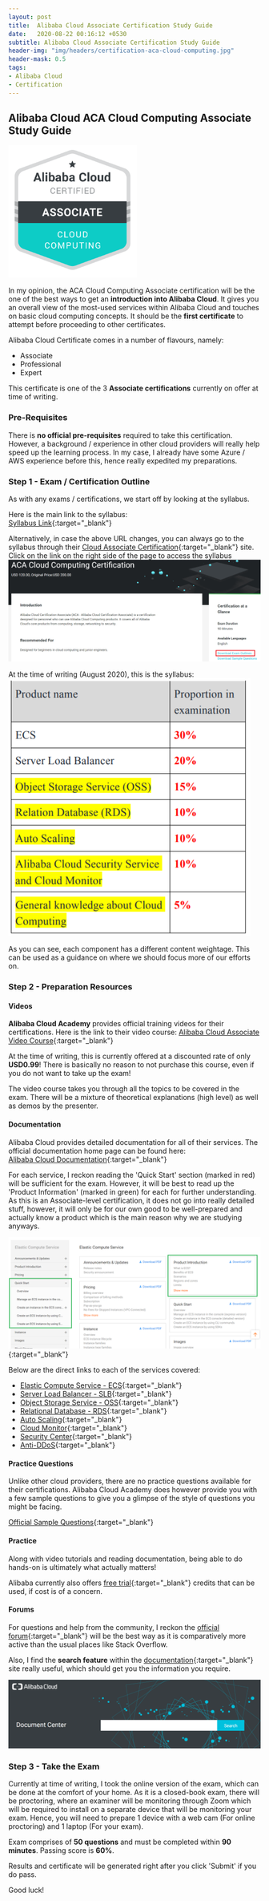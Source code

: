 ```yaml
---
layout: post
title:  Alibaba Cloud Associate Certification Study Guide
date:   2020-08-22 00:16:12 +0530
subtitle: Alibaba Cloud Associate Certification Study Guide
header-img: "img/headers/certification-aca-cloud-computing.jpg"
header-mask: 0.5
tags: 
- Alibaba Cloud
- Certification
---
```


## Alibaba Cloud ACA Cloud Computing Associate Study Guide

![badge](/img/posts/2020-08-21-alibaba-cloud-associate-certification-guide/aca-5.PNG)

In my opinion, the ACA Cloud Computing Associate certification will be the one of the best ways to get an **introduction into Alibaba Cloud**. It gives you an overall view of the most-used services within Alibaba Cloud and touches on basic cloud computing concepts. It should be the **first certificate** to attempt before proceeding to other certificates.

Alibaba Cloud Certificate comes in a number of flavours, namely:

- Associate
- Professional
- Expert

This certificate is one of the 3 **Associate certifications** currently on offer at time of writing.

### Pre-Requisites

There is **no official pre-requisites** required to take this certification. However, a background / experience in other cloud providers will really help speed up the learning process. In my case, I already have some Azure / AWS experience before this, hence really expedited my preparations.

### Step 1 - Exam / Certification Outline

As with any exams / certifications, we start off by looking at the syllabus.

Here is the main link to the syllabus:\
[Syllabus Link](https://edu.alibabacloud.com/certification/aca_cloudcomputing?spm=a3c0i.11597324.1621765730.1.17594755Ni1sk2){:target="_blank"} 

Alternatively, in case the above URL changes, you can always go to the syllabus through their [Cloud Associate Certification](https://edu.alibabacloud.com/certification/aca_cloudcomputing){:target="_blank"}  site. Click on the link on the right side of the page to access the syllabus
![syllabus link](/img/posts/2020-08-21-alibaba-cloud-associate-certification-guide/aca-2.png)

At the time of writing (August 2020), this is the syllabus:
![syllabus](/img/posts/2020-08-21-alibaba-cloud-associate-certification-guide/aca-1.PNG)

As you can see, each component has a different content weightage. This can be used as a guidance on where we should focus more of our efforts on.

### Step 2 - Preparation Resources

#### Videos

**Alibaba Cloud Academy** provides official training videos for their certifications. Here is the link to their video course:
[Alibaba Cloud Associate Video Course](https://edu.alibabacloud.com/certification/clouder_acacloudcomputing){:target="_blank"}

At the time of writing, this is currently offered at a discounted rate of only **USD0.99**! There is basically no reason to not purchase this course, even if you do not want to take up the exam!

The video course takes you through all the topics to be covered in the exam. There will be a mixture of theoretical explanations (high level) as well as demos by the presenter.

#### Documentation

Alibaba Cloud provides detailed documentation for all of their services. The official documentation home page can be found here: \
[Alibaba Cloud Documentation](https://partners-intl.aliyun.com/help?spm=a2c63.p38356.a1.1.d4b659d85jLo5a_){:target="_blank"}

For each service, I reckon reading the 'Quick Start' section (marked in red) will be sufficient for the exam. However, it will be best to read up the 'Product Information' (marked in green) for each for further understanding. As this is an Associate-level certification, it does not go into really detailed stuff, however, it will only be for our own good to be well-prepared and actually know a product which is the main reason why we are studying anyways.

![docs](/img/posts/2020-08-21-alibaba-cloud-associate-certification-guide/aca-3.png){:target="_blank"}

Below are the direct links to each of the services covered:

- [Elastic Compute Service - ECS](https://www.alibabacloud.com/help/product/25365.htm?spm=a2c63.m28257.a1.1.48ff5922dQuSpH){:target="_blank"} 
- [Server Load Balancer - SLB](https://partners-intl.aliyun.com/help/product/27537.htm?spm=a2c63.m28257.a1.27.13825922r11oJz){:target="_blank"} 
- [Object Storage Service - OSS](https://partners-intl.aliyun.com/help/product/31815.htm?spm=a2c63.m28257.a1.11.13825922r11oJz){:target="_blank"} 
- [Relational Database - RDS](https://partners-intl.aliyun.com/help/product/26090.htm?spm=a2c63.m28257.a1.18.13825922r11oJz){:target="_blank"} 
- [Auto Scaling](https://partners-intl.aliyun.com/help/product/25855.htm?spm=a2c63.m28257.a1.7.13825922r11oJz){:target="_blank"} 
- [Cloud Monitor](https://partners-intl.aliyun.com/help/product/28572.htm?spm=a2c63.m28257.a1.67.13825922r11oJz){:target="_blank"} 
- [Security Center](https://partners-intl.aliyun.com/help/product/28498.htm?spm=a2c63.m28257.a1.50.13825922eQclxh){:target="_blank"} 
- [Anti-DDoS](https://partners-intl.aliyun.com/help/product/28396.htm?spm=a2c63.m28257.a1.47.13825922eQclxh){:target="_blank"} 

#### Practice Questions

Unlike other cloud providers, there are no practice questions available for their certifications. Alibaba Cloud Academy does however provide you with a few sample questions to give you a glimpse of the style of questions you might be facing.

[Official Sample Questions](https://files.alicdn.com/tpsservice/dfff1f4b098cd01af4bb8cd25255bb41.pdf?spm=a3c0i.11600316.6470661220.2.6ab921aaC9YNf3&file=dfff1f4b098cd01af4bb8cd25255bb41.pdf){:target="_blank"}

#### Practice

Along with video tutorials and reading documentation, being able to do hands-on is ultimately what actually matters!

Alibaba currently also offers [free trial](https://www.alibabacloud.com/campaign/free-trial){:target="_blank"} credits that can be used, if cost is of a concern.

#### Forums

For questions and help from the community, I reckon the [official forum](https://www.alibabacloud.com/forum){:target="_blank"} will be the best way as it is comparatively more active than the usual places like Stack Overflow.

Also, I find the **search feature** within the [documentation](https://partners-intl.aliyun.com/help?spm=a2c63.p38356.a1.1.d4b659d85jLo5a_){:target="_blank"} site really useful, which should get you the information you require.

![search](/img/posts/2020-08-21-alibaba-cloud-associate-certification-guide/aca-4.PNG)

### Step 3 - Take the Exam

Currently at time of writing, I took the online version of the exam, which can be done at the comfort of your home.
As it is a closed-book exam, there will be proctoring, where an examiner will be monitoring through Zoom which will be required to install on a separate device that will be monitoring your exam.
Hence, you will need to prepare 1 device with a web cam (For online proctoring) and 1 laptop (For your exam).

Exam comprises of **50 questions** and must be completed within **90 minutes**. Passing score is **60%**.

Results and certificate will be generated right after you click 'Submit' if you do pass.

Good luck!
